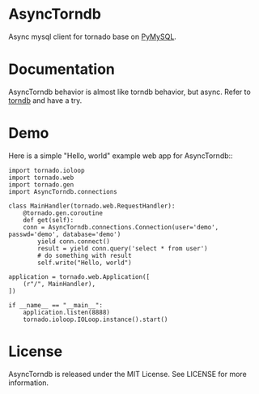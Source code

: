 AsyncTorndb
===========

Async mysql client for tornado base on [PyMySQL](https://github.com/PyMySQL/PyMySQL).

Documentation
===========

AsyncTorndb behavior is almost like torndb behavior, but async. Refer to [torndb](http://torndb.readthedocs.org)
and have a try.

Demo
===========

Here is a simple "Hello, world" example web app for AsyncTorndb::

    import tornado.ioloop
    import tornado.web
    import tornado.gen
    import AsyncTorndb.connections
    
    class MainHandler(tornado.web.RequestHandler):
        @tornado.gen.coroutine
        def get(self):
	    conn = AsyncTorndb.connections.Connection(user='demo', passwd='demo', database='demo')
            yield conn.connect()
            result = yield conn.query('select * from user')
            # do something with result
            self.write("Hello, world")

    application = tornado.web.Application([
        (r"/", MainHandler),
    ])

    if __name__ == "__main__":
        application.listen(8888)
        tornado.ioloop.IOLoop.instance().start()

License
===========

AsyncTorndb is released under the MIT License. See LICENSE for more information.
